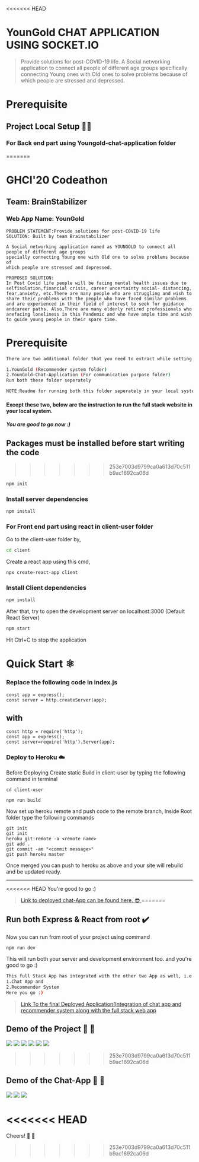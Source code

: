 <<<<<<< HEAD
# YounGold CHAT APPLICATION USING SOCKET.IO
> Provide solutions for post-COVID-19 life. A Social networking application to connect all people of different age groups specifically  connecting Young ones with Old ones to solve problems because of which people are stressed and depressed.

# Prerequisite 
## Project Local Setup 👩‍💻

### For Back end part using Youngold-chat-application folder
=======
# GHCI'20 Codeathon
## Team: BrainStabilizer
### Web App Name: YounGold

```
PROBLEM STATEMENT:Provide solutions for post-COVID-19 life
SOLUTION: Built by team Brainstabilizer

A Social networking application named as YOUNGOLD to connect all people of different age groups
specially connecting Young one with Old one to solve problems because of
which people are stressed and depressed.

PROPOSED SOLUTION:
In Post Covid life people will be facing mental health issues due to selfisolation,financial crisis, career uncertainty social- distancing, fear,anxiety, etc.There are many people who are struggling and wish to share their problems with the people who have faced similar problems and are experienced in their field of interest to seek for guidance andcareer paths. Also,There are many elderly retired professionals who arefacing loneliness in this Pandemic and who have ample time and wish to guide young people in their spare time.

```

# Prerequisite

```bash
There are two additional folder that you need to extract while setting it up locally,

1.YounGold (Recommender system folder)
2.YounGold-Chat-Application (For communication purpose folder)
Run both these folder seperately

NOTE:Readme for running both this folder seperately in your local system is available inside it.
 ```
#### Except these two, below are the instruction to run the full stack website in your local system.
 
##### You are good to go now :)

## Packages must be installed before start writing the code
>>>>>>> 253e7003d9799ca0a613d70c511b9ac1692ca06d


```bash
npm init
```

### Install server dependencies
```bash
npm install
```
### For Front end part using react in client-user folder

Go to the client-user folder by,

```bash
cd client
```

Create a react app using this cmd,

```bash
npx create-react-app client
```
### Install Client dependencies

```bash
npm install
```
After that, try to open the development server on localhost:3000 (Default React Server)

```bash
npm start
```
Hit Ctrl+C to stop the application

# Quick Start :atom_symbol:

### Replace the following code in index.js

```
const app = express();
const server = http.createServer(app);
```
## with
```
const http = require('http');
const app = express();
const server=require('http').Server(app);
```

### Deploy to Heroku :cloud:	
Before Deploying Create static Build in client-user by typing the following command in terminal
```
cd client-user
```
```
npm run build
```
Now set up heroku remote and push code to the remote branch, Inside Root folder type the following commands
```
git init
git init
heroku git:remote -a <remote name>
git add .
git commit -am "<commit message>"
git push heroku master
```
Once merged you can push to heroku as above and your site will rebuild and be updated ready.

---

<<<<<<< HEAD
You're good to go :)

> [Link to deployed chat-App can be found here. :sunglasses:	](https://youngold-chat.herokuapp.com/)
=======
## Run both Express & React from root :heavy_check_mark:

Now you can run from root of your project using command

```bash
npm run dev
```

This will run both your server and development environment too.
and you're good to go :)

```bash
This full Stack App has integrated with the other two App as well, i.e
1.Chat App and
2.Recommender System
Here you go :)
```
> [Link To the final Deployed Application(Integration of chat app and recommender system along with the full stack web app](https://youngold-app.herokuapp.com/)

## Demo of the Project :rocket: :100:
![](https://github.com/Puja7629/GHCI-20_CODEATHON_YounGold_/blob/master/images/aa.PNG)
![](https://github.com/Puja7629/GHCI-20_CODEATHON_YounGold_/blob/master/images/f.PNG)
![](https://github.com/Puja7629/GHCI-20_CODEATHON_YounGold_/blob/master/images/b.PNG)
![](https://github.com/Puja7629/GHCI-20_CODEATHON_YounGold_/blob/master/images/a.PNG)
![](https://github.com/Puja7629/GHCI-20_CODEATHON_YounGold_/blob/master/images/d.PNG)
![](https://github.com/Puja7629/GHCI-20_CODEATHON_YounGold_/blob/master/images/e.PNG)



>>>>>>> 253e7003d9799ca0a613d70c511b9ac1692ca06d

## Demo of the Chat-App :rocket: :100:
![](https://github.com/Puja7629/GHCI-20_CODEATHON_YounGold_/blob/master/images/chat/a.PNG)
![](https://github.com/Puja7629/GHCI-20_CODEATHON_YounGold_/blob/master/images/chat/c.PNG)
![](https://github.com/Puja7629/GHCI-20_CODEATHON_YounGold_/blob/master/images/chat/b.PNG)


<<<<<<< HEAD
=======
Cheers! :rocket: :100:	
>>>>>>> 253e7003d9799ca0a613d70c511b9ac1692ca06d
